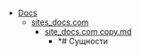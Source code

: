 - <a href = "E:\Node_projects\Node_Way\NBase\_Md\_Index\__Closer\_Asterisk\Part_I\content\Docs\cat.Docs\dir.Docs.md">Docs</a>
    - <a href = "E:\Node_projects\Node_Way\NBase\_Md\_Index\__Closer\_Asterisk\Part_I\content\Docs\sites_docs.com\cat.sites_docs.com\dir.sites_docs.com.md">sites_docs.com</a>
        - <a href = "E:\Node_projects\Node_Way\NBase\_Md\_Index\__Closer\_Asterisk\Part_I\content\Docs\sites_docs.com\site_docs.com copy.md">site_docs.com copy.md</a>
            - *# Сущности
    
